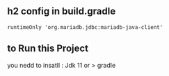 

## h2 config in build.gradle 

	runtimeOnly 'org.mariadb.jdbc:mariadb-java-client'
## to Run this  Project
you nedd to insatll :
 Jdk 11 or >
gradle 
